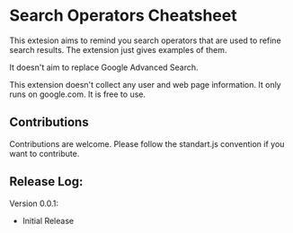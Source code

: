 # Search Operators Cheatsheet
This extesion aims to remind you search operators that are used to refine search results. The extension just gives examples of them.

It doesn't aim to replace Google Advanced Search.

This extension doesn't collect any user and web page information. It only runs on google.com. It is free to use.

## Contributions
Contributions are welcome. Please follow the standart.js convention if you want to contribute.

Release Log:
------------
Version 0.0.1:
- Initial Release
